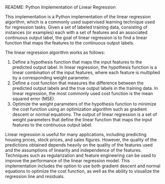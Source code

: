 README: Python Implementation of Linear Regression

This implementation is a Python implementation of the linear regression algorithm, which is a commonly used supervised learning technique used for regression tasks. 
Given a set of labeled training data, consisting of instances (or examples) each with a set of features and an associated continuous output label, the goal of linear 
regression is to find a linear function that maps the features to the continuous output labels.

The linear regression algorithm works as follows:

1. Define a hypothesis function that maps the input features to the predicted output label. In linear regression, the hypothesis function is a linear combination of the 
input features, where each feature is multiplied by a corresponding weight parameter.
2. Define a cost function that measures the difference between the predicted output labels and the true output labels in the training data. In linear regression, 
the most commonly used cost function is the mean squared error (MSE).
3. Optimize the weight parameters of the hypothesis function to minimize the cost function using an optimization algorithm such as gradient descent or normal equations.
The output of linear regression is a set of weight parameters that define the linear function that maps the input features to the continuous output label.

Linear regression is useful for many applications, including predicting housing prices, stock prices, and sales figures. However, the quality of the predictions 
obtained depends heavily on the quality of the features used and the assumptions of linearity and independence of the features. Techniques such as regularization and
feature engineering can be used to improve the performance of the linear regression model. This implementation includes the option to use both gradient descent and 
normal equations to optimize the cost function, as well as the ability to visualize the regression line and residuals.
